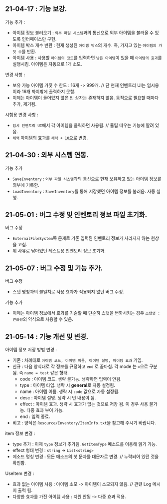 ## 21-04-17 : 기능 보강.
기능 추가 : 
- 아이템 정보 불러오기 : `외부 파일 시스템`과의 통신으로 외부 아이템을 불러올 수 있도록 인터페이스만 구현.
- 아이템 박스 개수 반환 : 현재 생성된 `아이템 박스`의 개수. 즉, 가지고 있는 `아이템의 가짓 수`를 반환.
- 아이템 사용 : 사용할 `아이템의 코드`를 입력하면 `남은 아이템`이 있을 때 `아이템의 효과`를 실행시킴. 아이템은 자동으로 1개 소모.

변경 사항 : 
- 보유 가능 아이템 가짓 수 한도 : 16개 -> 999개. // 단 현재 인벤토리 UI는 임시용이라 16개 까지밖에 출력하지 못함.
- 이제는 아이템이 들어있지 않은 빈 상자는 존재하지 않음. 동적으로 필요할 때마다 추가, 제거됨.

시험용 변경 사항 : 
- `임시 인벤토리 UI`에서 각 아이템을 클릭하면 사용됨. // 튤팁 띠우는 기능에 딸려 있음.
- `체력` 아이템의 효과를 `체력 + 10`으로 변경.

## 21-04-30 : 외부 시스템 연동.
기능 추가 
- `SaveInventory` : `외부 파일 시스템`과의 통신으로 현재 보유하고 있는 아이템 정보를 외부에 기록함.
- `LoadInventory` : `SaveInventory`를 통해 저장했던 아이템 정보를 불러옴. 자동 실행.

## 21-05-01 : 버그 수정 및 인벤토리 정보 파일 초기화.
버그 수정
- `ExternalFileSystem`쪽 문제로 기존 입력된 인벤토리 정보가 사라지지 않는 현상을 고침.
- 위 사유로 남아있던 테스트용 인벤토리 정보 초기화.

## 21-05-07 : 버그 수정 및 기능 추가.
버그 수정
- 스탯 명칭과의 불일치로 사용 효과가 적용되지 않던 버그 수정.

기능 추가
- 이제는 아이템 정보에서 효과를 기술할 때 단순히 스탯을 변화시키는 경우 `스탯명 : 변화량`의 약식으로 사용할 수 있음.

## 21-05-14 : 기능 개선 및 변경.
아이템 정보 저장 방법 변경 : 
- 기존 : 차례대로 `아이템 코드, 아이템 이름, 아이템 설명, 아이템 효과` 기입.
- 신규 : 다음 양식대로 각 정보를 규정하고 `end` 로 끝마침. 각 mode 는 `=`으로 구분됨. 즉 `name = test` 같은 형태.
    - code : 아이템 코드. 생략 불가능. 생략하면 입력이 안됨.
    - type : 아이템 타입. 생략 시 **general**로 자동 설정됨.
    - name : 아이템 이름. 생략 시 `code` 값으로 자동 설정됨.
    - desc : 아이템 설명. 생략 시 빈 내용이 됨.
    - effect : 아이템 효과. 생략 시 효과가 없는 것으로 저장 됨. 이 경우 사용 불가능. 다중 효과 부여 가능.
    - end : 입력 종료.
- 비고 : 양식은 `Resource/Inventory/ItemInfo.txt`을 참고해 주시기 바랍니다.

item 정보 변경 : 
- type 추가 : 이제 `type` 정보가 추가됨. `GetItemType` 메소드를 이용해 읽기 가능.
- effect 형태 변경 : `string` -> `List<string>`
- 메소드 명칭 변경 : 모든 메소드의 첫 문자를 대문자로 변경. // 누락되어 있던 것을 확인함.

UseItem 변경 : 
- 효과 없는 아이템 사용 : 아이템 소모 -> 아이템이 소모되지 않음. // 관련 Log 메시지 출력 됨.
- 다양한 효과를 가진 아이템 사용 : 지원 안됨 -> 다중 효과 적용.